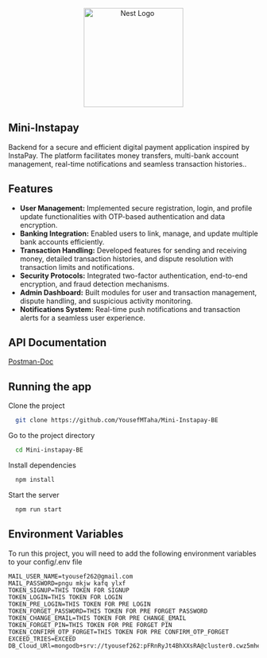 <p align="center">
  <a href="http://nestjs.com/" target="blank"><img src="https://nestjs.com/img/logo-small.svg" width="200" alt="Nest Logo" /></a>
</p>

## Mini-Instapay

Backend for a secure and efficient digital payment application inspired by InstaPay. The platform facilitates money transfers, multi-bank account management, real-time notifications and seamless transaction histories..

## Features

- **User Management:** Implemented secure registration, login, and profile update functionalities with OTP-based authentication and data encryption.
- **Banking Integration:** Enabled users to link, manage, and update multiple bank accounts efficiently.
- **Transaction Handling:** Developed features for sending and receiving money, detailed transaction histories, and dispute resolution with transaction limits and notifications.
- **Security Protocols:** Integrated two-factor authentication, end-to-end encryption, and fraud detection mechanisms.
- **Admin Dashboard:** Built modules for user and transaction management, dispute handling, and suspicious activity monitoring.
- **Notifications System:** Real-time push notifications and transaction alerts for a seamless user experience.

## API Documentation

[Postman-Doc](https://documenter.getpostman.com/view/25674968/2sAYBVgWWv)

## Running the app

Clone the project

```bash
  git clone https://github.com/YousefMTaha/Mini-Instapay-BE
```

Go to the project directory

```bash
  cd Mini-instapay-BE
```

Install dependencies

```bash
  npm install
```

Start the server

```bash
  npm run start
```

## Environment Variables

To run this project, you will need to add the following environment variables to your config/.env file

```env
MAIL_USER_NAME=tyousef262@gmail.com
MAIL_PASSWORD=pngu mkjw kafq ylxf
TOKEN_SIGNUP=THIS TOKEN FOR SIGNUP
TOKEN_LOGIN=THIS TOKEN FOR LOGIN
TOKEN_PRE_LOGIN=THIS TOKEN FOR PRE LOGIN
TOKEN_FORGET_PASSWORD=THIS TOKEN FOR PRE FORGET PASSWORD
TOKEN_CHANGE_EMAIL=THIS TOKEN FOR PRE CHANGE_EMAIL
TOKEN_FORGET_PIN=THIS TOKEN FOR PRE FORGET PIN
TOKEN_CONFIRM_OTP_FORGET=THIS TOKEN FOR PRE CONFIRM_OTP_FORGET
EXCEED_TRIES=EXCEED
DB_Cloud_URl=mongodb+srv://tyousef262:pFRnRyJt4BhXXsRA@cluster0.cwz5mhe.mongodb.net/instapay
```
